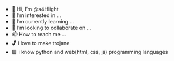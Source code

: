- 👋 Hi, I’m @s4Hlight
- 👀 I’m interested in ...
- 🌱 I’m currently learning ...
- 💞️ I’m looking to collaborate on ...
- 📫 How to reach me ...
- 🔓 i love to make trojane
- 🟩 i know python and web(html, css, js) programming languages

<!---
s4Hlight/s4Hlight is a ✨ special ✨ repository because its `README.md` (this file) appears on your GitHub profile.
You can click the Preview link to take a look at your changes.
--->

